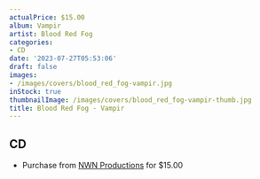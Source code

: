 ```yaml
---
actualPrice: $15.00
album: Vampir
artist: Blood Red Fog
categories:
- CD
date: '2023-07-27T05:53:06'
draft: false
images:
- /images/covers/blood_red_fog-vampir.jpg
inStock: true
thumbnailImage: /images/covers/blood_red_fog-vampir-thumb.jpg
title: Blood Red Fog - Vampir
---
```


## CD
* Purchase from [NWN Productions](http://shop.nwnprod.com/index.php?route=product/product&path=93&product_id=17778&sort=pd.name&order=ASC) for $15.00
